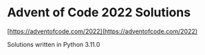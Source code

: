 # Advent of Code 2022 Solutions

[https://adventofcode.com/2022](https://adventofcode.com/2022)

Solutions written in Python 3.11.0
